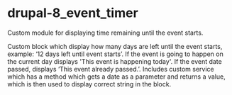 # drupal-8_event_timer
Custom module for displaying time remaining until the event starts.

Custom block which display how many days are left until the event starts, example: ‘12 days left until event starts’.
If the event is going to happen on the current day displays 'This event is happening today'.
If the event date passed, displays ‘This event already passed.’.
Includes custom service which has a method which gets a date as a parameter 
and returns a value, which is then used to display correct string in the block.

